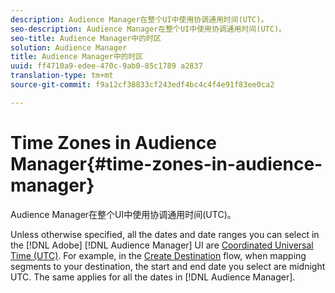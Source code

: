 ```yaml
---
description: Audience Manager在整个UI中使用协调通用时间(UTC)。
seo-description: Audience Manager在整个UI中使用协调通用时间(UTC)。
seo-title: Audience Manager中的时区
solution: Audience Manager
title: Audience Manager中的时区
uuid: ff4710a9-edee-470c-9ab0-85c1789 a2837
translation-type: tm+mt
source-git-commit: f9a12cf38833cf243edf4bc4c4f4e91f83ee0ca2

---
```



# Time Zones in Audience Manager{#time-zones-in-audience-manager}

Audience Manager在整个UI中使用协调通用时间(UTC)。

Unless otherwise specified, all the dates and date ranges you can select in the [!DNL Adobe] [!DNL Audience Manager] UI are [Coordinated Universal Time (UTC)](https://www.timeanddate.com/worldclock/timezone/utc). For example, in the [Create Destination](../features/destinations/manage-destinations.md#segment-mappings) flow, when mapping segments to your destination, the start and end date you select are midnight UTC. The same applies for all the dates in [!DNL Audience Manager].
